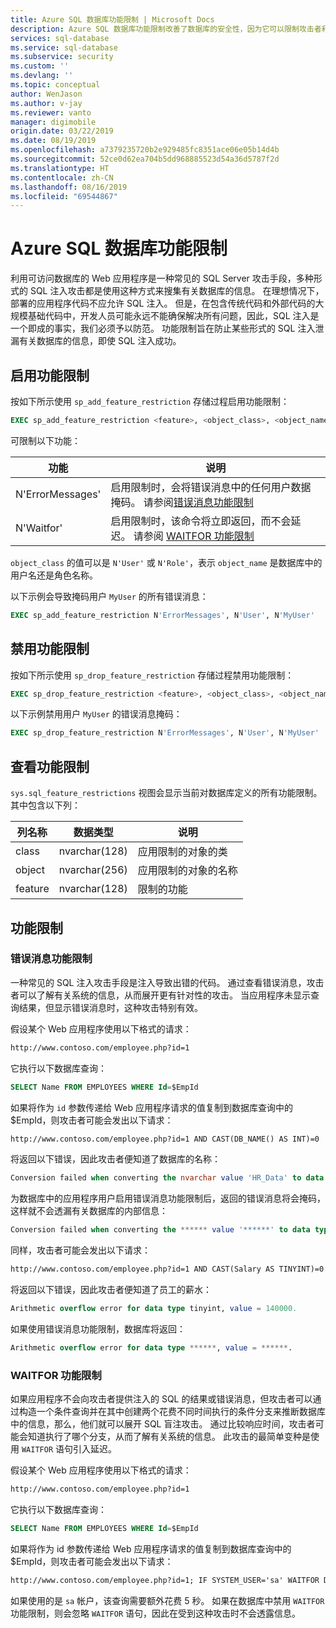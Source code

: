 ```yaml
---
title: Azure SQL 数据库功能限制 | Microsoft Docs
description: Azure SQL 数据库功能限制改善了数据库的安全性，因为它可以限制攻击者利用数据库中的功能来获取对数据库中信息的访问权限。
services: sql-database
ms.service: sql-database
ms.subservice: security
ms.custom: ''
ms.devlang: ''
ms.topic: conceptual
author: WenJason
ms.author: v-jay
ms.reviewer: vanto
manager: digimobile
origin.date: 03/22/2019
ms.date: 08/19/2019
ms.openlocfilehash: a7379235720b2e929485fc8351ace06e05b14d4b
ms.sourcegitcommit: 52ce0d62ea704b5dd968885523d54a36d5787f2d
ms.translationtype: HT
ms.contentlocale: zh-CN
ms.lasthandoff: 08/16/2019
ms.locfileid: "69544867"
---
```

# <a name="azure-sql-database-feature-restrictions"></a>Azure SQL 数据库功能限制

利用可访问数据库的 Web 应用程序是一种常见的 SQL Server 攻击手段，多种形式的 SQL 注入攻击都是使用这种方式来搜集有关数据库的信息。  在理想情况下，部署的应用程序代码不应允许 SQL 注入。  但是，在包含传统代码和外部代码的大规模基础代码中，开发人员可能永远不能确保解决所有问题，因此，SQL 注入是一个即成的事实，我们必须予以防范。  功能限制旨在防止某些形式的 SQL 注入泄漏有关数据库的信息，即使 SQL 注入成功。

## <a name="enabling-feature-restrictions"></a>启用功能限制

按如下所示使用 `sp_add_feature_restriction` 存储过程启用功能限制：

```sql
EXEC sp_add_feature_restriction <feature>, <object_class>, <object_name>
```

可限制以下功能：

| 功能          | 说明 |
|------------------|-------------|
| N'ErrorMessages' | 启用限制时，会将错误消息中的任何用户数据掩码。 请参阅[错误消息功能限制](#error-messages-feature-restriction) |
| N'Waitfor'       | 启用限制时，该命令将立即返回，而不会延迟。 请参阅 [WAITFOR 功能限制](#waitfor-feature-restriction) |

`object_class` 的值可以是 `N'User'` 或 `N'Role'`，表示 `object_name` 是数据库中的用户名还是角色名称。

以下示例会导致掩码用户 `MyUser` 的所有错误消息：

```sql
EXEC sp_add_feature_restriction N'ErrorMessages', N'User', N'MyUser'
```

## <a name="disabling-feature-restrictions"></a>禁用功能限制

按如下所示使用 `sp_drop_feature_restriction` 存储过程禁用功能限制：

```sql
EXEC sp_drop_feature_restriction <feature>, <object_class>, <object_name>
```

以下示例禁用用户 `MyUser` 的错误消息掩码：

```sql
EXEC sp_drop_feature_restriction N'ErrorMessages', N'User', N'MyUser'
```

## <a name="viewing-feature-restrictions"></a>查看功能限制

`sys.sql_feature_restrictions` 视图会显示当前对数据库定义的所有功能限制。 其中包含以下列：

| 列名称 | 数据类型 | 说明 |
|-------------|-----------|-------------|
| class       | nvarchar(128) | 应用限制的对象的类 |
| object      | nvarchar(256) | 应用限制的对象的名称 |
| feature     | nvarchar(128) | 限制的功能 |

## <a name="feature-restrictions"></a>功能限制

### <a name="error-messages-feature-restriction"></a>错误消息功能限制

一种常见的 SQL 注入攻击手段是注入导致出错的代码。  通过查看错误消息，攻击者可以了解有关系统的信息，从而展开更有针对性的攻击。  当应用程序未显示查询结果，但显示错误消息时，这种攻击特别有效。

假设某个 Web 应用程序使用以下格式的请求：

```html
http://www.contoso.com/employee.php?id=1
```

它执行以下数据库查询：

```sql
SELECT Name FROM EMPLOYEES WHERE Id=$EmpId
```

如果将作为 `id` 参数传递给 Web 应用程序请求的值复制到数据库查询中的 $EmpId，则攻击者可能会发出以下请求：

```html
http://www.contoso.com/employee.php?id=1 AND CAST(DB_NAME() AS INT)=0
```

将返回以下错误，因此攻击者便知道了数据库的名称：

```sql
Conversion failed when converting the nvarchar value 'HR_Data' to data type int.
```

为数据库中的应用程序用户启用错误消息功能限制后，返回的错误消息将会掩码，这样就不会透漏有关数据库的内部信息：

```sql
Conversion failed when converting the ****** value '******' to data type ******.
```

同样，攻击者可能会发出以下请求：

```html
http://www.contoso.com/employee.php?id=1 AND CAST(Salary AS TINYINT)=0
```

将返回以下错误，因此攻击者便知道了员工的薪水：

```sql
Arithmetic overflow error for data type tinyint, value = 140000.
```

如果使用错误消息功能限制，数据库将返回：

```sql
Arithmetic overflow error for data type ******, value = ******.
```

### <a name="waitfor-feature-restriction"></a>WAITFOR 功能限制

如果应用程序不会向攻击者提供注入的 SQL 的结果或错误消息，但攻击者可以通过构造一个条件查询并在其中创建两个花费不同时间执行的条件分支来推断数据库中的信息，那么，他们就可以展开 SQL 盲注攻击。 通过比较响应时间，攻击者可能会知道执行了哪个分支，从而了解有关系统的信息。 此攻击的最简单变种是使用 `WAITFOR` 语句引入延迟。

假设某个 Web 应用程序使用以下格式的请求：

```html
http://www.contoso.com/employee.php?id=1
```

它执行以下数据库查询：

```sql
SELECT Name FROM EMPLOYEES WHERE Id=$EmpId
```

如果将作为 id 参数传递给 Web 应用程序请求的值复制到数据库查询中的 $EmpId，则攻击者可能会发出以下请求：

```html
http://www.contoso.com/employee.php?id=1; IF SYSTEM_USER='sa' WAITFOR DELAY '00:00:05'
```

如果使用的是 `sa` 帐户，该查询需要额外花费 5 秒。 如果在数据库中禁用 `WAITFOR` 功能限制，则会忽略 `WAITFOR` 语句，因此在受到这种攻击时不会透露信息。
